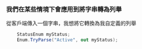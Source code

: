 
### 我們在某些情境下會應用到將字串轉為列舉
從客戶端傳入一個字串，我想將它轉換為我自定義的列舉


```csharp
    StatusEnum myStatus;
    Enum.TryParse("Active", out myStatus);
```